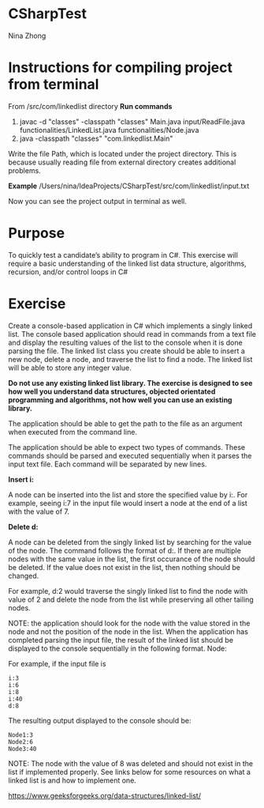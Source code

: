 # CSharpTest
Nina Zhong

# Instructions for compiling project from terminal  
From /src/com/linkedlist directory
**Run commands**
1. javac -d "classes" -classpath "classes" Main.java input/ReadFile.java functionalities/LinkedList.java functionalities/Node.java
2. java -classpath "classes" "com.linkedlist.Main"

Write the file Path, which is located under the project directory. This is because usually reading file from external directory creates additional problems.

**Example** 
/Users/nina/IdeaProjects/CSharpTest/src/com/linkedlist/input.txt

Now you can see the project output in terminal as well. 

# Purpose
To quickly test a candidate’s ability to program in C#. This exercise will require a basic understanding of the linked list data structure, algorithms, recursion, and/or control loops in C#
# Exercise
Create a console-based application in C# which implements a singly linked list. The console based application should read in commands from a text file and display the resulting values of the list to the console when it is done parsing the file. The linked list class you create should be able to insert a new node, delete a node, and traverse the list to find a node. The linked list will be able to store any integer value.

**Do not use any existing linked list library. The exercise is designed to see how well you understand data structures, objected orientated programming and algorithms, not how well you can use an existing library.**

The application should be able to get the path to the file as an argument when executed from the command line.

The application should be able to expect two types of commands. These commands should be parsed and executed sequentially when it parses the input text file. Each command will be separated by new lines.

**Insert i:<value>**

A node can be inserted into the list and store the specified value by i:<value>. For example, seeing i:7 in the input file would insert a node at the end of a list with the value of 7.

**Delete d:<value>**

A node can be deleted from the singly linked list by searching for the value of the node. The command follows the format of d:<value>. If there are multiple nodes with the same value in the list, the first occurance of the node should be deleted. If the value does not exist in the list, then nothing should be changed. 

For example, d:2 would traverse the singly linked list to find the node with value of 2 and delete the node from the list while preserving all other tailing nodes. 

NOTE: the application should look for the node with the value stored in the node and not the position of the node in the list.
When the application has completed parsing the input file, the result of the linked list should be displayed to the console sequentially in the following format.
Node<Index>:<value>

For example, if the input file is

```
i:3
i:6
i:8
i:40
d:8
```

The resulting output displayed to the console should be:

```
Node1:3
Node2:6
Node3:40
```

NOTE: The node with the value of 8 was deleted and should not exist in the list if implemented properly.
See links below for some resources on what a linked list is and how to implement one.

https://www.geeksforgeeks.org/data-structures/linked-list/

